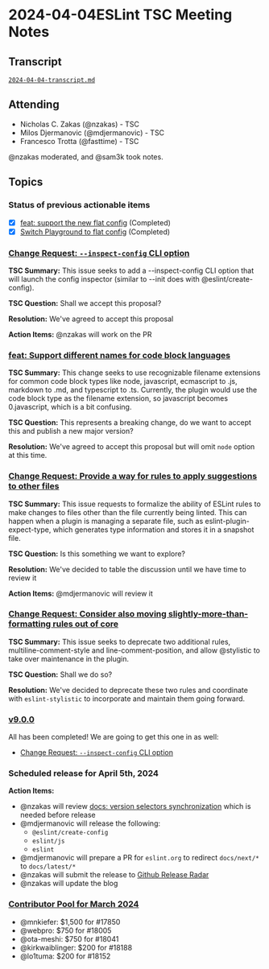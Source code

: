 # 2024-04-04ESLint TSC Meeting Notes

## Transcript

[`2024-04-04-transcript.md`](2024-04-04-transcript.md)

## Attending

- Nicholas C. Zakas (@nzakas) - TSC
- Milos Djermanovic (@mdjermanovic) - TSC
- Francesco Trotta (@fasttime) - TSC

@nzakas moderated, and @sam3k took notes.

## Topics

### Status of previous actionable items

- [x] [feat: support the new flat config](https://github.com/eslint/create-config/issues/51) (Completed)
- [x] [Switch Playground to flat config](https://github.com/eslint/eslint.org/issues/507) (Completed)

### [Change Request: `--inspect-config` CLI option](https://github.com/eslint/eslint/issues/18255)

**TSC Summary:** This issue seeks to add a --inspect-config CLI option that will launch the config inspector (similar to --init does with @eslint/create-config).

**TSC Question:** Shall we accept this proposal?

**Resolution:** We've agreed to accept this proposal

**Action Items:** @nzakas will work on the PR

### [feat: Support different names for code block languages](https://github.com/eslint/eslint-plugin-markdown/issues/245)

**TSC Summary:** This change seeks to use recognizable filename extensions for common code block types like node, javascript, ecmascript to .js, markdown to .md, and typescript to .ts. Currently, the plugin would use the code block type as the filename extension, so javascript becomes 0.javascript, which is a bit confusing.

**TSC Question:** This represents a breaking change, do we want to accept this and publish a new major version?

**Resolution:** We've agreed to accept this proposal but will omit `node` option at this time.

### [Change Request: Provide a way for rules to apply suggestions to other files](https://github.com/eslint/eslint/issues/17881)

**TSC Summary:** This issue requests to formalize the ability of ESLint rules to make changes to files other than the file currently being linted. This can happen when a plugin is managing a separate file, such as eslint-plugin-expect-type, which generates type information and stores it in a snapshot file.

**TSC Question:** Is this something we want to explore?

**Resolution:** We've decided to table the discussion until we have time to review it

**Action Items:** @mdjermanovic will review it

### [Change Request: Consider also moving slightly-more-than-formatting rules out of core](https://github.com/eslint/eslint/issues/17681)

**TSC Summary:** This issue seeks to deprecate two additional rules, multiline-comment-style and line-comment-position, and allow @stylistic to take over maintenance in the plugin.

**TSC Question:** Shall we do so?

**Resolution:** We've decided to deprecate these two rules and coordinate with `eslint-stylistic` to incorporate and maintain them going forward.

### [v9.0.0](https://github.com/orgs/eslint/projects/4/views/2)

All has been completed! We are going to get this one in as well:

* [Change Request: `--inspect-config` CLI option](https://github.com/eslint/eslint/issues/18255)

### Scheduled release for April 5th, 2024

**Action Items:**

- @nzakas will review [docs: version selectors synchronization](https://github.com/eslint/eslint/pull/18265) which is needed before release
- @mdjermanovic will release the following:
  - `@eslint/create-config`
  - `eslint/js`
  - `eslint`
- @mdjermanovic will prepare a PR for `eslint.org` to redirect `docs/next/*` to `docs/latest/*`
- @nzakas will submit the release to [Github Release Radar](https://github.com/github/release-radar)
- @nzakas will update the blog

### [Contributor Pool for March 2024](https://github.com/issues?q=org%3Aeslint+label%3A%22contributor+pool%22+merged%3A2024-03-01..2024-03-31+)

- @mnkiefer: $1,500 for #17850
- @webpro: $750 for #18005
- @ota-meshi: $750 for #18041
- @kirkwaiblinger: $200 for #18188 
- @lo1tuma: $200 for #18152 
